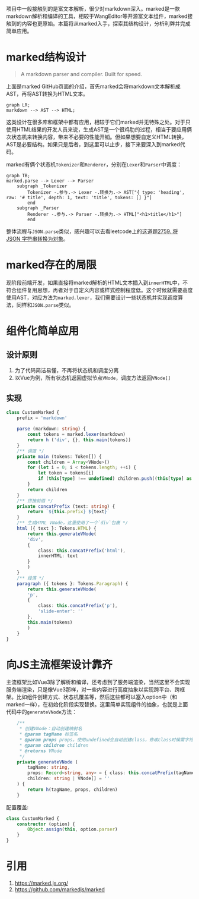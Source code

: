 项目中一般接触到的是富文本解析，很少对markdown深入。marked是一款markdown解析和编译的工具，相较于WangEditor等开源富文本组件，marked接触到的内容也更原始。本篇将从marked入手，探索其结构设计，分析利弊并完成简单应用。

# marked结构设计

> A markdown parser and compiler. Built for speed.

上面是marked GitHub页面的介绍，首先marked会将markdown文本解析成AST，再将AST转换为HTML文本。

```mermaid
graph LR;
markdown --> AST --> HTML;
```

这类设计在很多库和框架中都有应用，相较于它们marked并无特殊之处。对于只使用HTML结果的开发人员来说，生成AST是一个很鸡肋的过程，相当于要应用俩次状态机来转换内容，带来不必要的性能开销。但如果想要自定义HTML转换，AST是必要结构。如果只是后者，到这里可以止步，接下来要深入到marked代码。

marked有俩个状态机`Tokenizer`和`Renderer`，分别在`Lexer`和`Parser`中调度：

```mermaid
graph TB;
marked.parse --> Lexer --> Parser
    subgraph _Tokenizer
        Tokenizer -.参与.-> Lexer -.转换为.-> AST["{ type: 'heading', raw: '# title', depth: 1, text: 'title', tokens: [] }"]
        end
    subgraph _Parser
        Renderer -.参与.-> Parser -.转换为.-> HTML["<h1>title</h1>"]
        end
```

整体流程与`JSON.parse`类似，感兴趣可以去看leetcode上的这道题[2759. 将 JSON 字符串转换为对象](https://leetcode.cn/problems/convert-json-string-to-object/)。

# marked存在的局限

现阶段前端开发，如果直接将marked解析的HTML文本插入到`innerHTML`中，不符合组件复用思想，再者对于自定义内容或样式控制程度低。这个时候就需要高度使用AST，对应方法为`marked.lexer`，我们需要设计一些状态机并实现调度算法，同样和`JSON.parse`类似。

# 组件化简单应用

## 设计原则

1. 为了代码简洁易懂，不再将状态机和调度分离
2. 以Vue为例，所有状态机返回虚拟节点`VNode`，调度方法返回`VNode[]`

## 实现

```ts
class CustomMarked {
    prefix = 'markdown'
    
    parse (markdown: string) {
        const tokens = marked.lexer(markdown)
        return h ('div', {}, this.main(tokens))
    }
    /** 调度 */
    private main (tokens: Token[]) {
        const children = Array<VNode>()
        for (let i = 0; i < tokens.length; ++i) {
            let token = tokens[i]
            if (this[type] !== undefined) children.push((this[type] as any).call(this, token))
        }
        return children
    }
    /** 拼接前缀 */
    private concatPrefix (text: string) {
        return `${this.prefix} ${text}`
    }
    /** 生成HTML VNode，这里使用了一个`div`包裹 */
    html ({ text }: Tokens.HTML) {
        return this.generateVNode(
        'div',
        {
            class: this.concatPrefix('html'),
            innerHTML: text
        }
        )
    }
    /** 段落 */
    paragraph ({ tokens }: Tokens.Paragraph) {
        return this.generateVNode(
        'p',
        {
            class: this.concatPrefix('p'),
            'slide-enter': ''
        },
        this.main(tokens)
        )
    }
}
```

# 向JS主流框架设计靠齐

主流框架比如Vue3除了解析和编译，还考虑到了服务端渲染，当然这里不会实现服务端渲染，只是像Vue3那样，对一些内容进行高度抽象以实现跨平台、跨框架。比如组件创建方式、状态机覆盖等，然后这些都可以塞入option中（和marked一样），在初始化阶段实现替换。这里简单实现组件的抽象，也就是上面代码中的`generateVNode`方法：

```ts
    /**
     * 创建VNode：自动创建映射名
     * @param tagName 标签名
     * @param props props。使用undefined会自动创建class，修改class时候需字符串拼接。
     * @param children children
     * @returns VNode
     */
    private generateVNode (
        tagName: string,
        props: Record<string, any> = { class: this.concatPrefix(tagName) },
        children: string | VNode[] = ''
    ) {
        return h(tagName, props, children)
    }
```

配置覆盖:

```ts
class CustomMarked {
    constructor (option) {
        Object.assign(this, option.parser)
    }
}
```

# 引用
1. https://marked.js.org/
2. https://github.com/markedjs/marked
